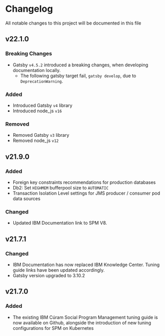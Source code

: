 # Changelog

All notable changes to this project will be documented in this file

## v22.1.0

### Breaking Changes

* Gatsby `v4.5.2` introduced a breaking changes, when developing documentation locally.
  * The following gatsby target fail, `gatsby develop`, due to `DeprecationWarning`.

### Added

* Introduced Gatsby `v4` library
* Introduced node_js `v16`

### Removed

* Removed Gatsby `v3` library
* Removed node_js `v12`

## v21.9.0

### Added

* Foreign key constraints recommendations for production databases
* Db2: Set `HIGHMEM` bufferpool size to `AUTOMATIC`
* Transaction Isolation Level settings for JMS producer / consumer pod data sources

### Changed

* Updated IBM Documentation link to SPM V8.

## v21.7.1

### Changed

* IBM Documentation has now replaced IBM Knowledge Center. Tuning guide links have been updated accordingly.
* Gatsby version upgraded to 3.10.2

## v21.7.0

### Added

* The existing IBM Cúram Social Program Management tuning guide is now available on Github, alongside the introduction of new tuning configurations for SPM on Kubernetes
